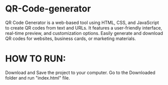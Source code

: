 # QR-Code-generator
QR Code Generator is a web-based tool using HTML, CSS, and JavaScript to create QR codes from text and URLs. It features a user-friendly interface, real-time preview, and customization options. Easily generate and download QR codes for websites, business cards, or marketing materials.

# HOW TO RUN:
Download and Save the project to your computer.
Go to the Downloaded folder and run "index.html" file.
